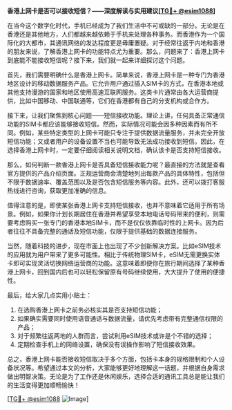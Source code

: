 **香港上网卡是否可以接收短信？——深度解读与实用建议[[TG💪+ @esim1088](https://t.me/s/esim1088)]**

在当今这个数字化时代，手机已经成为了我们生活中不可或缺的一部分。无论是在香港还是其他地方，人们都越来越依赖于手机来处理各种事务。而香港作为一个国际化的大都市，其通讯网络的发达程度更是毋庸置疑。对于经常往返于内地和香港的朋友来说，了解香港上网卡的功能特点尤为重要。那么，问题来了：香港上网卡到底能不能接收短信呢？接下来，我们就一起来详细探讨这个问题。

首先，我们需要明确什么是香港上网卡。简单来说，香港上网卡是一种专门为香港地区设计的移动数据服务产品。它允许用户通过插入SIM卡的方式，在香港本地或其他支持漫游的国家和地区使用高速互联网服务。这类卡片通常由各大运营商提供，比如中国移动、中国联通等，它们在香港都有自己的分支机构或合作方。

接下来，让我们聚焦到核心问题——短信接收功能。理论上讲，任何具备正常通信功能的SIM卡都应该能够接收短信。然而，实际情况可能会因多种因素而有所不同。例如，某些特定类型的上网卡可能只专注于提供数据流量服务，并未完全开放短信功能；又或者用户的设备设置不当也可能导致无法成功接收到短信。因此，在选择香港上网卡时，一定要仔细阅读相关说明文档，确认该卡是否支持短信接收。

那么，如何判断一款香港上网卡是否具备短信接收能力呢？最直接的方法就是查看官方提供的产品介绍页面。正规运营商会清楚地列出每款产品的具体特性，包括但不限于数据速率、覆盖范围以及是否包含短信服务等内容。此外，还可以拨打客服热线进行咨询，获取更加准确的信息。

值得注意的是，即使某张香港上网卡支持短信接收，也并不意味着它适用于所有场景。例如，如果你计划长期居住在香港并希望享受本地电话号码带来的便利，则需要考虑购买一张专门的香港本地SIM卡，而不是仅仅依靠临时性的上网卡。因为后者往往不具备完整的通话及短信功能，仅限于提供基础的数据连接服务。

当然，随着科技的进步，现在市面上也出现了不少创新解决方案。比如eSIM技术的应用就为用户带来了更多可能性。相比于传统物理SIM卡，eSIM无需更换实体卡即可实现灵活切换网络运营商的功能。这意味着即便你在旅行期间选择了某种香港上网卡，回到国内后也可以轻松保留原有号码继续使用，大大提升了使用的便捷性。

最后，给大家几点实用小贴士：
1. 在选购香港上网卡之前务必核实其是否支持短信功能；
2. 如果确实需要同时使用语音通话与数据流量，请优先考虑带有完整通信权限的产品；
3. 对于频繁往返两地的人群而言，尝试利用eSIM技术或许是个不错的选择；
4. 定期检查手机上的网络设置，确保没有误操作影响了短信接收效果。

总之，香港上网卡能否接收短信取决于多个方面，包括卡本身的规格限制和个人设备状况等。希望通过本文的分析，大家能够更好地理解这一话题，并根据自身需求做出明智决策。无论是为了工作还是休闲娱乐，选择合适的通讯工具总是能让我们的生活变得更加顺畅愉快！

[[TG💪+ @esim1088](https://t.me/s/esim1088) ![Image](https://i.postimg.cc/4NQfJmqS/Snipaste-2025-05-13-00-14-12.png)]